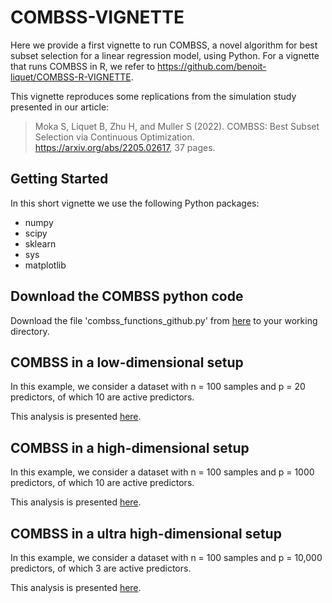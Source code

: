 # COMBSS-VIGNETTE

Here we provide a first vignette to run COMBSS, a novel algorithm for best subset selection for a linear regression model, using Python. For a vignette that runs COMBSS in R, we refer to https://github.com/benoit-liquet/COMBSS-R-VIGNETTE.


This vignette reproduces some replications from the simulation study presented in our article:

> Moka S, Liquet B, Zhu H, and Muller S (2022). COMBSS: Best Subset Selection via Continuous Optimization. https://arxiv.org/abs/2205.02617, 37 pages.

## Getting Started


In this short vignette we use the following Python packages:

- numpy
- scipy
- sklearn
- sys
- matplotlib

## Download the COMBSS python code

Download the file 'combss_functions_github.py' from [here](/combss_functions_github.py) to your working directory. 

##  COMBSS in a low-dimensional setup

In this example, we consider a dataset with n = 100 samples and p = 20 predictors, of which 10 are active predictors.

This analysis is presented [here](/Low_dimensional_example.ipynb).

##  COMBSS in a high-dimensional setup

In this example, we consider a dataset with n = 100 samples and p = 1000 predictors, of which 10 are active predictors.

This analysis is presented [here](/High_dimensional_example.ipynb).

##  COMBSS in a ultra high-dimensional setup

In this example, we consider a dataset with n = 100 samples and p = 10,000 predictors, of which 3 are active predictors.

This analysis is presented [here](/Ultra_high_dimensional_example.ipynb).

